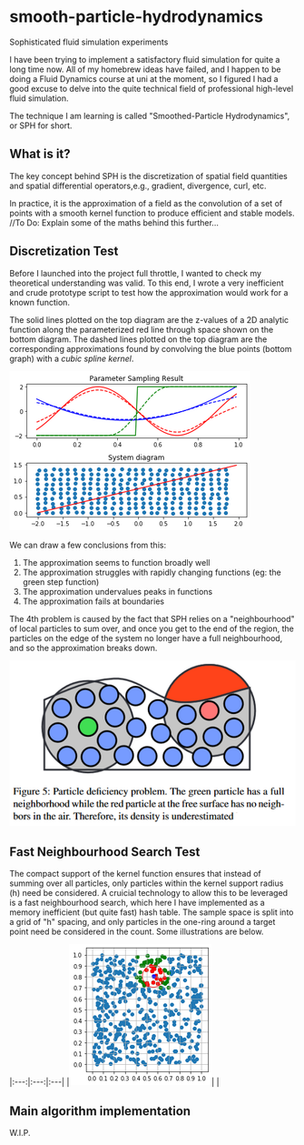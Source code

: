 # smooth-particle-hydrodynamics
Sophisticated fluid simulation experiments

I have been trying to implement a satisfactory fluid simulation for quite a long time now.
All of my homebrew ideas have failed, and I happen to be doing a Fluid Dynamics course at uni at the moment, so I figured I had a good excuse to delve into the quite technical field of professional high-level fluid simulation.

The technique I am learning is called "Smoothed-Particle Hydrodynamics", or SPH for short.

What is it?
-----
The key concept behind SPH is the discretization of spatial field quantities and spatial differential operators,e.g., gradient, divergence, curl, etc.

In practice, it is the approximation of a field as the convolution of a set of points with a smooth kernel function to produce efficient and stable models.
//To Do: Explain some of the maths behind this further...

Discretization Test
----
Before I launched into the project full throttle, I wanted to check my theoretical understanding was valid. To this end, I wrote a very inefficient and crude prototype script to test how the approximation would work for a known function.

The solid lines plotted on the top diagram are the z-values of a 2D analytic function along the parameterized red line through space shown on the bottom diagram. The dashed lines plotted on the top diagram are the corresponding approximations found by convolving the blue points (bottom graph) with a *cubic spline kernel*.

![test graph](kernel_test_results.png)

We can draw a few conclusions from this:
 1. The approximation seems to function broadly well
 2. The approximation struggles with rapidly changing functions (eg: the green step function)
 3. The approximation undervalues peaks in functions
 4. The approximation fails at boundaries

The 4th problem is caused by the fact that SPH relies on a "neighbourhood" of local particles to sum over, and once you get to the end of the region, the particles on the edge of the system no longer have a full neighbourhood, and so the approximation breaks down.

![neighbourhood problem](neighbourhood_problem.PNG)

Fast Neighbourhood Search Test
---
The compact support of the kernel function ensures that instead of summing over all particles, only particles within the kernel support radius (h) need be considered. A cruicial technology to allow this to be leveraged is a fast neighbourhood search, which here I have implemented as a memory inefficient (but quite fast) hash table. The sample space is split into a grid of "h" spacing, and only particles in the one-ring around a target point need be considered in the count. Some illustrations are below.

|:---:|:---:|:---|
|![test1](neighbourhood_test_1.png)| |


Main algorithm implementation
----


W.I.P.
